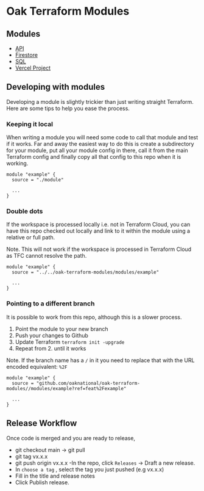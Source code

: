 # Oak Terraform Modules

## Modules

* [API](modules/gcp_api)
* [Firestore](modules/gcp_firestore)
* [SQL](modules/gcp_sql)
* [Vercel Project](modules/vercel_project)

## Developing with modules

Developing a module is slightly trickier than just writing straight Terraform. Here are some tips to help you ease the process.

### Keeping it local

When writing a module you will need some code to call that module and test if it works. Far and away the easiest way to do this is create a subdirectory for your module, put all your module config in there, call it from the main Terraform config and finally copy all that config to this repo when it is working.

```hcl
module "example" {
  source = "./module"

  ...
}
```

### Double dots 

If the workspace is processed locally i.e. not in Terraform Cloud, you can have this repo checked out locally and link to it within the module using a relative or full path.

Note. This will not work if the workspace is processed in Terraform Cloud as TFC cannot resolve the path.

```hcl
module "example" {
  source = "../../oak-terraform-modules/modules/example"

  ...
}
```

### Pointing to a different branch

It is possible to work from this repo, although this is a slower process.

1. Point the module to your new branch
2. Push your changes to Github
3. Update Terraform `terraform init -upgrade`
4. Repeat from 2. until it works

Note. If the branch name has a `/` in it you need to replace that with the URL encoded equivalent: `%2F`

```hcl
module "example" {
  source = "github.com/oaknational/oak-terraform-modules//modules/example?ref=feat%2Fexample"

  ...
}
```

## Release Workflow
Once code is merged and you are ready to release,
- git checkout main -> git pull
- git tag vx.x.x
- git push origin vx.x.x
-In the repo, click `Releases` → Draft a new release.
- In `choose a tag` , select the tag you just pushed (e.g vx.x.x)
- Fill in the title and release notes
- Click Publish release.